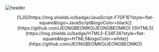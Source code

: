 

<!--
**JEONGBEOMKO/JEONGBEOMKO** is a ✨ _special_ ✨ repository because its `README.md` (this file) appears on your GitHub profile.

Here are some ideas to get you started:

- 🔭 I’m currently working on ...
- 🌱 I’m currently learning ...
- 👯 I’m looking to collaborate on ...
- 🤔 I’m looking for help with ...
- 💬 Ask me about ...
- 📫 How to reach me: ...
- 😄 Pronouns: ...
- ⚡ Fun fact: ...
-->

![header](https://capsule-render.vercel.app/api?type=waving&color=auto&height=300&section=header&text=JEONGBEOMKO%20GitHub✨&fontSize=70)


<div align="center">
[![JS](https://img.shields.io/badge/JavaScript-F7DF1E?style=flat-square&logo=JavaScript&logoColor=black)](https://github.com/JEONGBEOMKO/JEONGBEOMKO) [![HTML5](https://img.shields.io/badge/HTML5-E34F26?style=flat-square&logo=HTML5&logoColor=white)](https://github.com/JEONGBEOMKO/JEONGBEOMKO) 
</div>
